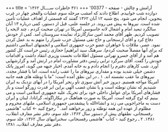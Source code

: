 +++
title = 'آرامش و چالش - صفحه - 00377'
+++
۳۶۱ خاطرات ســــال ۱۳۶۲ دوازده شب خوابیدم. اطلاع دادند که امشب مرحله سوم عملیات والفجر چهار در غرب پنجوین، انجام می شود. پنج شنبه ۱۲ آبان ۱۳۶۲ گفتند که قسمتی از اهداف عملیات تأمین شده است. نیروها به پیش می روند. در جلسه علنی، قبل از دستور، کمی درباره ۱۳ آبان سالگرد تبعید امام و اشغال لانه جاسوسی آمریکا در تهران صحبت کردم ، چند لایحه را تصویب کردیم. ظهر آقای محمد امین سازگارنژاد نماینده سروستان آمد. کمی از خودش دفاع کرد و آقای ارسنجانی و حاج تقی مسئول حزب شیراز را متهم به بد عمل کردن نمود. عصر، ملاقات با خواهران عضو حزب جمهوری اسلامی و انجمنهای اسلامی داشتیم که برای آنها مفصلاً صحبت کردم). سرهنگ سید ابراهیم] حجازی رئیس حراست کل کشور هم آمد و از آقای خسرو تهرانی مسئول اطلاعات نخست وزیری انتقاد داشت و اقدامات خودش را گفت. آقای سرگرد ترابی رئیس دفتر مشاورت امام در ارتش آمد و گزارشهایی آورد. شب کارهای دفترم را انجام دادم و به خانه آمدم. اخبار جبهه می گوید، امروز پاتک دشمن خیلی شدید بوده و مقداری نیروهای ما را عقب رانده است، اما با فشار مجدد، نیروهای ما عقب نشسته اند. ۱ ـ در این نطق آمده است: "ما با توطئه های همه جانبه آمریکا مواجه هستیم. دیروز خبر آتش سوزی ناو رنجر آمریکا را در آبهای نزدیک به ایران شنیدیم که نشان توطئه است و یا نشان غضب الهی براین ابر قدرت زورگو است و باز فشارهای آمریکا برای عوامل داخلی خود برای تحریک علیه جمهوری اسلامی است و می بینیم که اوج گرفته است. آمریکا به صورت هماهنگ در نیکاراگوئه، گرانادا، لبنان و ایران دست به ماجراجویی می زند و انشاءالله با پیشقدمی جمهوری اسلامی، ملتهای محروم و مظلوم از عهده این همه توطئه و زور برخواهند آمد. " رجوع کنید ← کتاب "هاشمی رفسنجانی، نطقهای پیش از دستور سال ۱۳۶۲، جلد سوم، دفتر نشر معارف انقلاب، ۱۳۸۱. ۲ ـ رجوع کنید - کتاب "هاشمی رفسنجانی، سخنرانیهای سال ۱۳۶۲، جلد سوم، دفتر نشر معارف انقلاب، ۱۳۸۱.